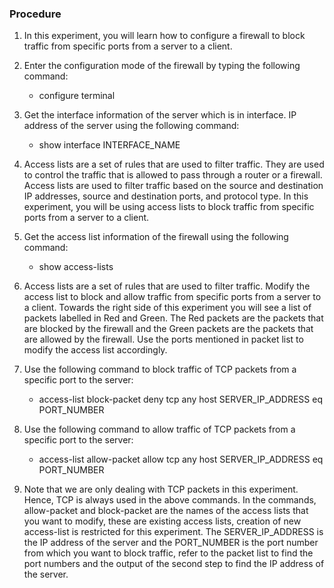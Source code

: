 ### Procedure

1. In this experiment, you will learn how to configure a firewall to block traffic from specific ports from a server to a client.

2. Enter the configuration mode of the firewall by typing the following command:
    - configure terminal

3. Get the interface information of the server which is in interface. IP address of the server using the following command:
    - show interface INTERFACE_NAME

4. Access lists are a set of rules that are used to filter traffic. They are used to control the traffic that is allowed to pass through a router or a firewall. Access lists are used to filter traffic based on the source and destination IP addresses, source and destination ports, and protocol type. In this experiment, you will be using access lists to block traffic from specific ports from a server to a client. 

5. Get the access list information of the firewall using the following command:
    - show access-lists

6. Access lists are a set of rules that are used to filter traffic. Modify the access list to block and allow traffic from specific ports from a server to a client. Towards the right side of this experiment you will see a list of packets labelled in Red and Green. The Red packets are the packets that are blocked by the firewall and the Green packets are the packets that are allowed by the firewall. Use the ports mentioned in packet list to modify the access list accordingly.

7. Use the following command to block traffic of TCP packets from a specific port to the server:
    - access-list block-packet deny tcp any host SERVER_IP_ADDRESS eq PORT_NUMBER

8. Use the following command to allow traffic of TCP packets from a specific port to the server:
    - access-list allow-packet allow tcp any host SERVER_IP_ADDRESS eq PORT_NUMBER

9. Note that we are only dealing with TCP packets in this experiment. Hence, TCP is always used in the above commands. In the commands, allow-packet and block-packet are the names of the access lists that you want to modify, these are existing access lists, creation of new access-list is restricted for this experiment. The SERVER_IP_ADDRESS is the IP address of the server and the PORT_NUMBER is the port number from which you want to block traffic, refer to the packet list to find the port numbers and the output of the second step to find the IP address of the server.
